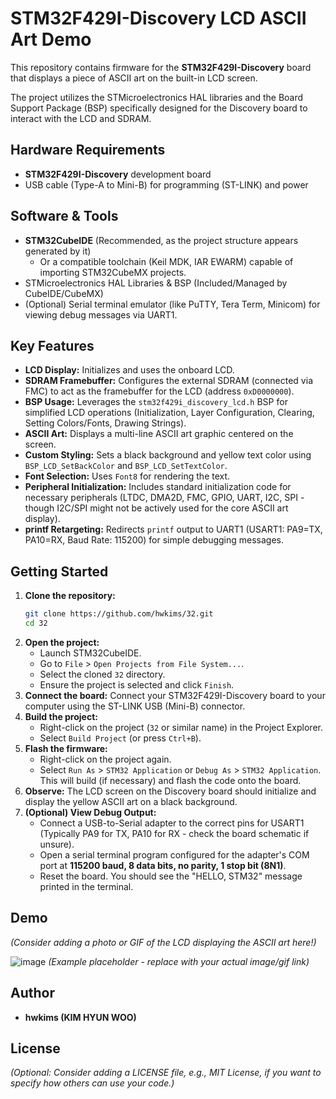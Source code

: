 # STM32F429I-Discovery LCD ASCII Art Demo

This repository contains firmware for the **STM32F429I-Discovery** board that displays a piece of ASCII art on the built-in LCD screen.

The project utilizes the STMicroelectronics HAL libraries and the Board Support Package (BSP) specifically designed for the Discovery board to interact with the LCD and SDRAM.

## Hardware Requirements

*   **STM32F429I-Discovery** development board
*   USB cable (Type-A to Mini-B) for programming (ST-LINK) and power

## Software & Tools

*   **STM32CubeIDE** (Recommended, as the project structure appears generated by it)
    *   Or a compatible toolchain (Keil MDK, IAR EWARM) capable of importing STM32CubeMX projects.
*   STMicroelectronics HAL Libraries & BSP (Included/Managed by CubeIDE/CubeMX)
*   (Optional) Serial terminal emulator (like PuTTY, Tera Term, Minicom) for viewing debug messages via UART1.

## Key Features

*   **LCD Display:** Initializes and uses the onboard LCD.
*   **SDRAM Framebuffer:** Configures the external SDRAM (connected via FMC) to act as the framebuffer for the LCD (address `0xD0000000`).
*   **BSP Usage:** Leverages the `stm32f429i_discovery_lcd.h` BSP for simplified LCD operations (Initialization, Layer Configuration, Clearing, Setting Colors/Fonts, Drawing Strings).
*   **ASCII Art:** Displays a multi-line ASCII art graphic centered on the screen.
*   **Custom Styling:** Sets a black background and yellow text color using `BSP_LCD_SetBackColor` and `BSP_LCD_SetTextColor`.
*   **Font Selection:** Uses `Font8` for rendering the text.
*   **Peripheral Initialization:** Includes standard initialization code for necessary peripherals (LTDC, DMA2D, FMC, GPIO, UART, I2C, SPI - though I2C/SPI might not be actively used for the core ASCII art display).
*   **printf Retargeting:** Redirects `printf` output to UART1 (USART1: PA9=TX, PA10=RX, Baud Rate: 115200) for simple debugging messages.

## Getting Started

1.  **Clone the repository:**
    ```bash
    git clone https://github.com/hwkims/32.git
    cd 32
    ```
2.  **Open the project:**
    *   Launch STM32CubeIDE.
    *   Go to `File` > `Open Projects from File System...`.
    *   Select the cloned `32` directory.
    *   Ensure the project is selected and click `Finish`.
3.  **Connect the board:** Connect your STM32F429I-Discovery board to your computer using the ST-LINK USB (Mini-B) connector.
4.  **Build the project:**
    *   Right-click on the project (`32` or similar name) in the Project Explorer.
    *   Select `Build Project` (or press `Ctrl+B`).
5.  **Flash the firmware:**
    *   Right-click on the project again.
    *   Select `Run As` > `STM32 Application` or `Debug As` > `STM32 Application`. This will build (if necessary) and flash the code onto the board.
6.  **Observe:** The LCD screen on the Discovery board should initialize and display the yellow ASCII art on a black background.
7.  **(Optional) View Debug Output:**
    *   Connect a USB-to-Serial adapter to the correct pins for USART1 (Typically PA9 for TX, PA10 for RX - check the board schematic if unsure).
    *   Open a serial terminal program configured for the adapter's COM port at **115200 baud, 8 data bits, no parity, 1 stop bit (8N1)**.
    *   Reset the board. You should see the "HELLO, STM32" message printed in the terminal.

## Demo

*(Consider adding a photo or GIF of the LCD displaying the ASCII art here!)*

![image](https://github.com/user-attachments/assets/b3e7e940-5dd1-47f3-8d6e-a5014b2563c2)
*(Example placeholder - replace with your actual image/gif link)*


## Author

*   **hwkims (KIM HYUN WOO)**

## License

*(Optional: Consider adding a LICENSE file, e.g., MIT License, if you want to specify how others can use your code.)*
